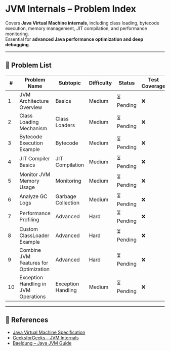 # JVM Internals – Problem Index

Covers **Java Virtual Machine internals**, including class loading, bytecode execution, memory management, JIT compilation, and performance monitoring.  
Essential for **advanced Java performance optimization and deep debugging**.

---

## 📌 Problem List

| # | Problem Name | Subtopic | Difficulty | Status | Test Coverage |
|---|--------------|----------|------------|--------|---------------|
| 1 | JVM Architecture Overview | Basics | Medium | ⏳ Pending | ❌ |
| 2 | Class Loading Mechanism | Class Loaders | Medium | ⏳ Pending | ❌ |
| 3 | Bytecode Execution Example | Bytecode | Medium | ⏳ Pending | ❌ |
| 4 | JIT Compiler Basics | JIT Compilation | Medium | ⏳ Pending | ❌ |
| 5 | Monitor JVM Memory Usage | Monitoring | Medium | ⏳ Pending | ❌ |
| 6 | Analyze GC Logs | Garbage Collection | Medium | ⏳ Pending | ❌ |
| 7 | Performance Profiling | Advanced | Hard | ⏳ Pending | ❌ |
| 8 | Custom ClassLoader Example | Advanced | Hard | ⏳ Pending | ❌ |
| 9 | Combine JVM Features for Optimization | Advanced | Hard | ⏳ Pending | ❌ |
| 10 | Exception Handling in JVM Operations | Exception Handling | Medium | ⏳ Pending | ❌ |

---

## 🔗 References

- [Java Virtual Machine Specification](https://docs.oracle.com/javase/specs/jvms/se11/html/)
- [GeeksforGeeks – JVM Internals](https://www.geeksforgeeks.org/jvm-internals-in-java/)
- [Baeldung – Java JVM Guide](https://www.baeldung.com/java-jvm)
